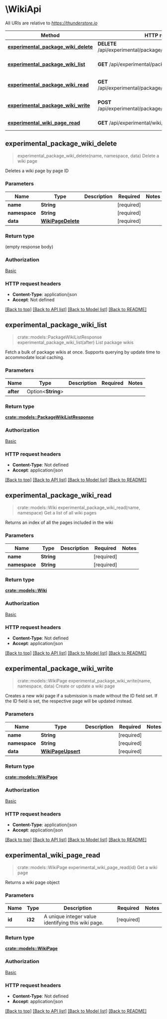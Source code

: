 # \WikiApi

All URIs are relative to *https://thunderstore.io*

Method | HTTP request | Description
------------- | ------------- | -------------
[**experimental_package_wiki_delete**](WikiApi.md#experimental_package_wiki_delete) | **DELETE** /api/experimental/package/{namespace}/{name}/wiki/ | Delete a wiki page
[**experimental_package_wiki_list**](WikiApi.md#experimental_package_wiki_list) | **GET** /api/experimental/package/wikis/ | List package wikis
[**experimental_package_wiki_read**](WikiApi.md#experimental_package_wiki_read) | **GET** /api/experimental/package/{namespace}/{name}/wiki/ | Get a list of all wiki pages
[**experimental_package_wiki_write**](WikiApi.md#experimental_package_wiki_write) | **POST** /api/experimental/package/{namespace}/{name}/wiki/ | Create or update a wiki page
[**experimental_wiki_page_read**](WikiApi.md#experimental_wiki_page_read) | **GET** /api/experimental/wiki/page/{id}/ | Get a wiki page



## experimental_package_wiki_delete

> experimental_package_wiki_delete(name, namespace, data)
Delete a wiki page

Deletes a wiki page by page ID

### Parameters


Name | Type | Description  | Required | Notes
------------- | ------------- | ------------- | ------------- | -------------
**name** | **String** |  | [required] |
**namespace** | **String** |  | [required] |
**data** | [**WikiPageDelete**](WikiPageDelete.md) |  | [required] |

### Return type

 (empty response body)

### Authorization

[Basic](../README.md#Basic)

### HTTP request headers

- **Content-Type**: application/json
- **Accept**: Not defined

[[Back to top]](#) [[Back to API list]](../README.md#documentation-for-api-endpoints) [[Back to Model list]](../README.md#documentation-for-models) [[Back to README]](../README.md)


## experimental_package_wiki_list

> crate::models::PackageWikiListResponse experimental_package_wiki_list(after)
List package wikis

Fetch a bulk of package wikis at once. Supports querying by update time to accommodate local caching.

### Parameters


Name | Type | Description  | Required | Notes
------------- | ------------- | ------------- | ------------- | -------------
**after** | Option<**String**> |  |  |

### Return type

[**crate::models::PackageWikiListResponse**](PackageWikiListResponse.md)

### Authorization

[Basic](../README.md#Basic)

### HTTP request headers

- **Content-Type**: Not defined
- **Accept**: application/json

[[Back to top]](#) [[Back to API list]](../README.md#documentation-for-api-endpoints) [[Back to Model list]](../README.md#documentation-for-models) [[Back to README]](../README.md)


## experimental_package_wiki_read

> crate::models::Wiki experimental_package_wiki_read(name, namespace)
Get a list of all wiki pages

Returns an index of all the pages included in the wiki

### Parameters


Name | Type | Description  | Required | Notes
------------- | ------------- | ------------- | ------------- | -------------
**name** | **String** |  | [required] |
**namespace** | **String** |  | [required] |

### Return type

[**crate::models::Wiki**](Wiki.md)

### Authorization

[Basic](../README.md#Basic)

### HTTP request headers

- **Content-Type**: Not defined
- **Accept**: application/json

[[Back to top]](#) [[Back to API list]](../README.md#documentation-for-api-endpoints) [[Back to Model list]](../README.md#documentation-for-models) [[Back to README]](../README.md)


## experimental_package_wiki_write

> crate::models::WikiPage experimental_package_wiki_write(name, namespace, data)
Create or update a wiki page

Creates a new wiki page if a submission is made without the ID field set. If the ID field is set, the respective page will be updated instead.

### Parameters


Name | Type | Description  | Required | Notes
------------- | ------------- | ------------- | ------------- | -------------
**name** | **String** |  | [required] |
**namespace** | **String** |  | [required] |
**data** | [**WikiPageUpsert**](WikiPageUpsert.md) |  | [required] |

### Return type

[**crate::models::WikiPage**](WikiPage.md)

### Authorization

[Basic](../README.md#Basic)

### HTTP request headers

- **Content-Type**: application/json
- **Accept**: application/json

[[Back to top]](#) [[Back to API list]](../README.md#documentation-for-api-endpoints) [[Back to Model list]](../README.md#documentation-for-models) [[Back to README]](../README.md)


## experimental_wiki_page_read

> crate::models::WikiPage experimental_wiki_page_read(id)
Get a wiki page

Returns a wiki page object

### Parameters


Name | Type | Description  | Required | Notes
------------- | ------------- | ------------- | ------------- | -------------
**id** | **i32** | A unique integer value identifying this wiki page. | [required] |

### Return type

[**crate::models::WikiPage**](WikiPage.md)

### Authorization

[Basic](../README.md#Basic)

### HTTP request headers

- **Content-Type**: Not defined
- **Accept**: application/json

[[Back to top]](#) [[Back to API list]](../README.md#documentation-for-api-endpoints) [[Back to Model list]](../README.md#documentation-for-models) [[Back to README]](../README.md)


